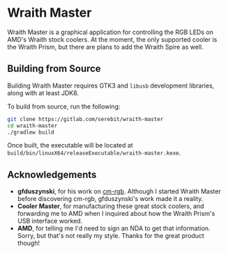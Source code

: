 # Wraith Master

Wraith Master is a graphical application for controlling the RGB LEDs on AMD's Wraith stock coolers. At the moment, the only supported cooler is the Wraith Prism, but there are plans to add the Wraith Spire as well.

## Building from Source

Building Wraith Master requires GTK3 and `libusb` development libraries, along with at least JDK8.

To build from source, run the following:

```bash
git clone https://gitlab.com/serebit/wraith-master
cd wraith-master
./gradlew build
```

Once built, the executable will be located at `build/bin/linuxX64/releaseExecutable/wraith-master.kexe`.

## Acknowledgements

- **gfduszynski**, for his work on [cm-rgb](https://github.com/gfduszynski/cm-rgb). Although I started Wraith Master before discovering cm-rgb, gfduszynski's work made it a reality.
- **Cooler Master**, for manufacturing these great stock coolers, and forwarding me to AMD when I inquired about how the Wraith Prism's USB interface worked.
- **AMD**, for telling me I'd need to sign an NDA to get that information. Sorry, but that's not really my style. Thanks for the great product though!